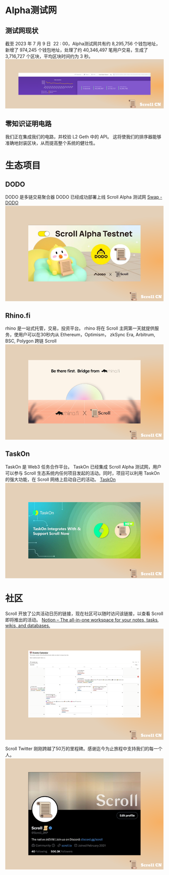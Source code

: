 
# Alpha测试网
## 测试网现状
截至 2023 年 7 月 9 日  22 : 00，Alpha测试网共有约 8,295,756 个钱包地址，新增了 974,245 个钱包地址，处理了约 40,346,497 笔用户交易，生成了 3,716,727 个区块，平均区块时间约为 3 秒。
![](img/23-2.png)

## 零知识证明电路
我们正在集成我们的电路，并校验 L2 Geth 中的 API。 这将使我们的排序器能够准确地封装区块，从而提高整个系统的健壮性。


# 生态项目
## DODO
DODO 是多链交易聚合器
DODO 已经成功部署上线 Scroll Alpha 测试网
[Swap - DODO](https://app.dodoex.io/?network=scr-alpha)
![](img/23-4.png)
## Rhino.fi
rhino 是一站式托管，交易，投资平台。
rhino 将在 Scroll 主网第一天就提供服务，使用户可以在30秒内从 Ethereum，Optimism， zkSync Era,  Arbitrum,  BSC, Polygon 跨链 Scroll
![](img/23-3.png)

## TaskOn
TaskOn 是 Web3 任务合作平台。
TaskOn 已经集成 Scroll Alpha 测试网，用户可以参与 Scroll 生态系统内任何项目发起的活动。同时，项目可以利用 TaskOn 的强大功能，在 Scroll 网络上启动自己的活动。
[TaskOn](https://taskon.xyz/campaign/detail/5634)
![](img/23-5.png)

# 社区
Scroll 开放了公共活动日历的链接，现在社区可以随时访问该链接，以查看 Scroll 即将推出的活动。
[Notion – The all-in-one workspace for your notes, tasks, wikis, and databases.](https://scrollzkp.notion.site/cc9ae9da3d894a90937e04818542e97d?v=a08e1f4656104aefa7b8d3ac829f1c90&pvs=4)
![](img/23-1.png)



Scroll Twitter 刚刚跨越了50万的里程碑。感谢迄今为止旅程中支持我们的每一个人。
![](img/23-0.png)